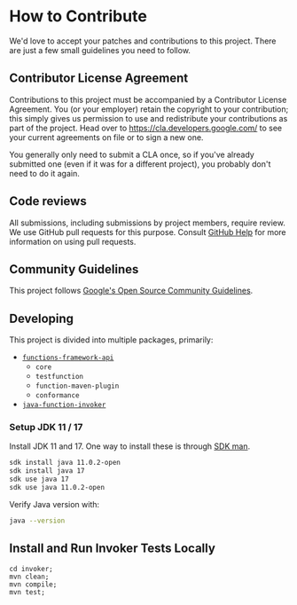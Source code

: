 # How to Contribute

We'd love to accept your patches and contributions to this project. There are
just a few small guidelines you need to follow.

## Contributor License Agreement

Contributions to this project must be accompanied by a Contributor License
Agreement. You (or your employer) retain the copyright to your contribution;
this simply gives us permission to use and redistribute your contributions as
part of the project. Head over to <https://cla.developers.google.com/> to see
your current agreements on file or to sign a new one.

You generally only need to submit a CLA once, so if you've already submitted one
(even if it was for a different project), you probably don't need to do it
again.

## Code reviews

All submissions, including submissions by project members, require review. We
use GitHub pull requests for this purpose. Consult
[GitHub Help](https://help.github.com/articles/about-pull-requests/) for more
information on using pull requests.

## Community Guidelines

This project follows [Google's Open Source Community
Guidelines](https://opensource.google.com/conduct/).

## Developing

This project is divided into multiple packages, primarily:

- [`functions-framework-api`](./functions-framework-api)
  - `core`
  - `testfunction`
  - `function-maven-plugin`
  - `conformance`
- [`java-function-invoker`](./invoker)

### Setup JDK 11 / 17

Install JDK 11 and 17. One way to install these is through [SDK man](https://sdkman.io/).

```sh
sdk install java 11.0.2-open
sdk install java 17
sdk use java 17
sdk use java 11.0.2-open
```

Verify Java version with:

```sh
java --version
```

## Install and Run Invoker Tests Locally

```
cd invoker;
mvn clean;
mvn compile;
mvn test;
```
